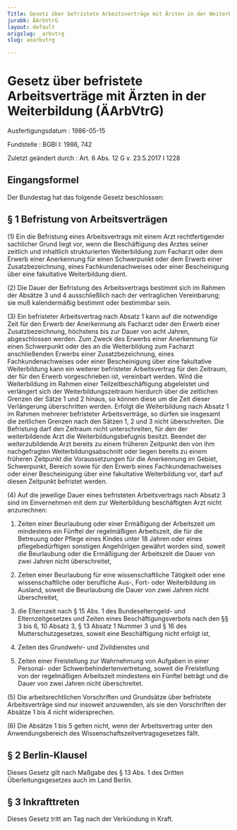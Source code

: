 ```yaml
---
Title: Gesetz über befristete Arbeitsverträge mit Ärzten in der Weiterbildung
jurabk: ÄArbVtrG
layout: default
origslug: _arbvtrg
slug: aearbvtrg

---
```


# Gesetz über befristete Arbeitsverträge mit Ärzten in der Weiterbildung (ÄArbVtrG)

Ausfertigungsdatum
:   1986-05-15

Fundstelle
:   BGBl I: 1986, 742

Zuletzt geändert durch
:   Art. 6 Abs. 12 G v. 23.5.2017 I 1228


## Eingangsformel

Der Bundestag hat das folgende Gesetz beschlossen:


## § 1 Befristung von Arbeitsverträgen

(1) Ein die Befristung eines Arbeitsvertrags mit einem Arzt
rechtfertigender sachlicher Grund liegt vor, wenn die Beschäftigung
des Arztes seiner zeitlich und inhaltlich strukturierten Weiterbildung
zum Facharzt oder dem Erwerb einer Anerkennung für einen Schwerpunkt
oder dem Erwerb einer Zusatzbezeichnung, eines Fachkundenachweises
oder einer Bescheinigung über eine fakultative Weiterbildung dient.

(2) Die Dauer der Befristung des Arbeitsvertrags bestimmt sich im
Rahmen der Absätze 3 und 4 ausschließlich nach der vertraglichen
Vereinbarung; sie muß kalendermäßig bestimmt oder bestimmbar sein.

(3) Ein befristeter Arbeitsvertrag nach Absatz 1 kann auf die
notwendige Zeit für den Erwerb der Anerkennung als Facharzt oder den
Erwerb einer Zusatzbezeichnung, höchstens bis zur Dauer von acht
Jahren, abgeschlossen werden. Zum Zweck des Erwerbs einer Anerkennung
für einen Schwerpunkt oder des an die Weiterbildung zum Facharzt
anschließenden Erwerbs einer Zusatzbezeichnung, eines
Fachkundenachweises oder einer Bescheinigung über eine fakultative
Weiterbildung kann ein weiterer befristeter Arbeitsvertrag für den
Zeitraum, der für den Erwerb vorgeschrieben ist, vereinbart werden.
Wird die Weiterbildung im Rahmen einer Teilzeitbeschäftigung
abgeleistet und verlängert sich der Weiterbildungszeitraum hierdurch
über die zeitlichen Grenzen der Sätze 1 und 2 hinaus, so können diese
um die Zeit dieser Verlängerung überschritten werden. Erfolgt die
Weiterbildung nach Absatz 1 im Rahmen mehrerer befristeter
Arbeitsverträge, so dürfen sie insgesamt die zeitlichen Grenzen nach
den Sätzen 1, 2 und 3 nicht überschreiten. Die Befristung darf den
Zeitraum nicht unterschreiten, für den der weiterbildende Arzt die
Weiterbildungsbefugnis besitzt. Beendet der weiterzubildende Arzt
bereits zu einem früheren Zeitpunkt den von ihm nachgefragten
Weiterbildungsabschnitt oder liegen bereits zu einem früheren
Zeitpunkt die Voraussetzungen für die Anerkennung im Gebiet,
Schwerpunkt, Bereich sowie für den Erwerb eines Fachkundenachweises
oder einer Bescheinigung über eine fakultative Weiterbildung vor, darf
auf diesen Zeitpunkt befristet werden.

(4) Auf die jeweilige Dauer eines befristeten Arbeitsvertrags nach
Absatz 3 sind im Einvernehmen mit dem zur Weiterbildung beschäftigten
Arzt nicht anzurechnen:

1.  Zeiten einer Beurlaubung oder einer Ermäßigung der Arbeitszeit um
    mindestens ein Fünftel der regelmäßigen Arbeitszeit, die für die
    Betreuung oder Pflege eines Kindes unter 18 Jahren oder eines
    pflegebedürftigen sonstigen Angehörigen gewährt worden sind, soweit
    die Beurlaubung oder die Ermäßigung der Arbeitszeit die Dauer von zwei
    Jahren nicht überschreitet,


2.  Zeiten einer Beurlaubung für eine wissenschaftliche Tätigkeit oder
    eine wissenschaftliche oder berufliche Aus-, Fort- oder Weiterbildung
    im Ausland, soweit die Beurlaubung die Dauer von zwei Jahren nicht
    überschreitet,


3.  die Elternzeit nach § 15 Abs. 1 des Bundeselterngeld- und
    Elternzeitgesetzes und Zeiten eines Beschäftigungsverbots nach den §§
    3 bis 6, 10 Absatz 3, § 13 Absatz 1 Nummer 3 und § 16 des
    Mutterschutzgesetzes, soweit eine Beschäftigung nicht erfolgt ist,


4.  Zeiten des Grundwehr- und Zivildienstes und


5.  Zeiten einer Freistellung zur Wahrnehmung von Aufgaben in einer
    Personal- oder Schwerbehindertenvertretung, soweit die Freistellung
    von der regelmäßigen Arbeitszeit mindestens ein Fünftel beträgt und
    die Dauer von zwei Jahren nicht überschreitet.




(5) Die arbeitsrechtlichen Vorschriften und Grundsätze über befristete
Arbeitsverträge sind nur insoweit anzuwenden, als sie den Vorschriften
der Absätze 1 bis 4 nicht widersprechen.

(6) Die Absätze 1 bis 5 gelten nicht, wenn der Arbeitsvertrag unter
den Anwendungsbereich des Wissenschaftszeitvertragsgesetzes fällt.


## § 2 Berlin-Klausel

Dieses Gesetz gilt nach Maßgabe des § 13 Abs. 1 des Dritten
Überleitungsgesetzes auch im Land Berlin.


## § 3 Inkrafttreten

Dieses Gesetz tritt am Tag nach der Verkündung in Kraft.

